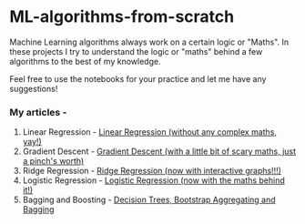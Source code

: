 # ML-algorithms-from-scratch

Machine Learning algorithms always work on a certain logic or "Maths". In these projects I try to understand the logic or "maths" behind a few algorithms to the best of my knowledge.

Feel free to use the notebooks for your practice and let me have any suggestions!

### My articles -
1. Linear Regression - [Linear Regression (without any complex maths, yay!)](https://medium.com/ml-concepts/linear-regression-101-f4c27fb7a586)
2. Gradient Descent - [Gradient Descent (with a little bit of scary maths, just a pinch's worth)](https://medium.com/ml-concepts/gradient-descent-6a449eae1095) 
3. Ridge Regression - [Ridge Regression (now with interactive graphs!!!)](https://medium.com/ml-concepts/ridge-regression-now-with-interactive-graphs-44f1287e3ece)
4. Logistic Regression - [Logistic Regression (now with the maths behind it!)](https://medium.com/ml-concepts/logistic-regression-now-with-the-maths-behind-it-3275979a648e)
5. Bagging and Boosting - [Decision Trees, Bootstrap Aggregating and Bagging](https://medium.com/@sly.of.zero/decision-trees-bootstrap-aggregating-and-bagging-8c6cf764e689)
